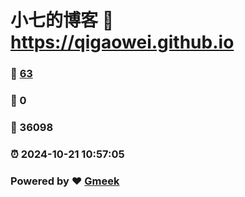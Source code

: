 # 小七的博客 :link: https://qigaowei.github.io 
### :page_facing_up: [63](https://qigaowei.github.io/tag.html) 
### :speech_balloon: 0 
### :hibiscus: 36098 
### :alarm_clock: 2024-10-21 10:57:05 
### Powered by :heart: [Gmeek](https://github.com/Meekdai/Gmeek)
